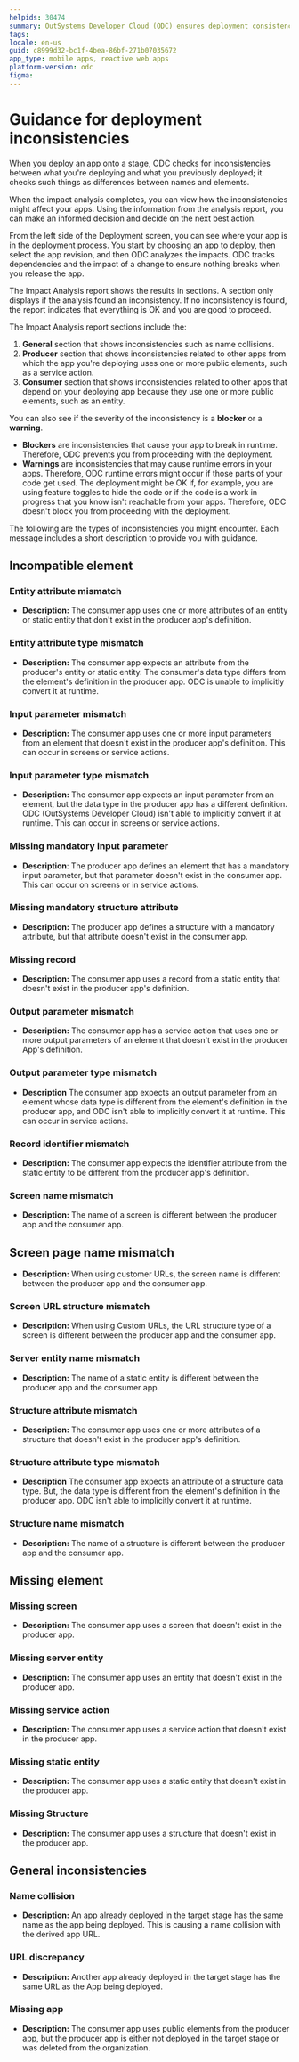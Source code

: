 ```yaml
---
helpids: 30474
summary: OutSystems Developer Cloud (ODC) ensures deployment consistency by analyzing and reporting potential inconsistencies during app deployment stages.
tags:
locale: en-us
guid: c8999d32-bc1f-4bea-86bf-271b07035672
app_type: mobile apps, reactive web apps
platform-version: odc
figma:
---
```


# Guidance for deployment inconsistencies

When you deploy an app onto a stage, ODC checks for inconsistencies between what you're deploying and what you previously deployed; it checks such things as differences between names and elements.

When the impact analysis completes, you can view how the inconsistencies might affect your apps. Using the information from the analysis report, you can make an informed decision and decide on the next best action.

From the left side of the Deployment screen, you can see where your app is in the deployment process. You start by choosing an app to deploy, then select the app revision, and then ODC analyzes the impacts. ODC tracks dependencies and the impact of a change to ensure nothing breaks when you release the app.

The Impact Analysis report shows the results in sections. A section only displays if the analysis found an inconsistency. If no inconsistency is found, the report indicates that everything is OK and you are good to proceed.

The Impact Analysis report sections include the:

 1. **General** section that shows inconsistencies such as name collisions.
 1. **Producer** section that shows inconsistencies related to other apps from which the app you're deploying uses one or more public elements, such as a service action.
 1. **Consumer** section that shows inconsistencies related to other apps that depend on your deploying app because they use one or more public elements, such as an entity.

You can also see if the severity of the inconsistency is a **blocker** or a **warning**.

* **Blockers** are inconsistencies that cause your app to break in runtime. Therefore, ODC prevents you from proceeding with the deployment.
* **Warnings** are inconsistencies that may cause runtime errors in your apps. Therefore, ODC runtime errors might occur if those parts of your code get used. The deployment might be OK if, for example, you are using feature toggles to hide the code or if the code is a work in progress that you know isn't reachable from your apps. Therefore, ODC doesn't block you from proceeding with the deployment.

The following are the types of inconsistencies you might encounter. Each message includes a short description to provide you with guidance.

## Incompatible element
  
### Entity attribute mismatch

* **Description:** The consumer app uses one or more attributes of an entity or static entity that don't exist in the producer app's definition.

### Entity attribute type mismatch

* **Description:** The consumer app expects an attribute from the producer's entity or static entity. The consumer's data type differs from the element's definition in the producer app. ODC is unable to implicitly convert it at runtime.

### Input parameter mismatch

* **Description:** The consumer app uses one or more input parameters from an element that doesn't exist in the producer app's definition. This can occur in screens or service actions.

### Input parameter type mismatch

* **Description:** The consumer app expects an input parameter from an element, but the data type in the producer app has a different definition. ODC (OutSystems Developer Cloud) isn't  able to implicitly convert it at runtime. This can occur in screens or service actions.

### Missing mandatory input parameter

* **Description**: The producer app defines an element that has a mandatory input parameter, but that parameter doesn't exist in the consumer app. This can occur on screens or in service actions.
  
### Missing mandatory structure attribute

* **Description:** The producer app defines a structure with a mandatory attribute, but that attribute doesn't exist in the consumer app.

### Missing record

* **Description:** The consumer app uses a record from a static entity that doesn't exist in the producer app's definition.
  
### Output parameter mismatch

* **Description:** The consumer app has a service action that uses one or more output parameters of an element that doesn't exist in the producer App's definition.

### Output parameter type mismatch

* **Description** The consumer app expects an output parameter from an element whose data type is different from the element's definition in the producer app, and ODC isn't able to implicitly convert it at runtime. This can occur in service actions.

### Record identifier mismatch

* **Description:** The consumer app expects the identifier attribute from the static entity to be different from the producer app's definition.

### Screen name mismatch

* **Description:** The name of a screen is different between the producer app and the consumer app.
  
## Screen page name mismatch

* **Description:** When using customer URLs, the screen name is different between the producer app and the consumer app.

### Screen URL structure mismatch

* **Description:** When using Custom URLs, the URL structure type of a screen is different between the producer app and the consumer app.


### Server entity name mismatch

* **Description:** The name of a static entity is different between the producer app and the consumer app.

### Structure attribute mismatch

* **Description:** The consumer app uses one or more attributes of a structure that doesn't exist in the producer app's definition.

### Structure attribute type mismatch

* **Description** The consumer app expects an attribute of a structure data type. But, the data type is different from the element's definition in the producer app. ODC isn't able to implicitly convert it at runtime.

### Structure name mismatch

* **Description:** The name of a structure is different between the producer app and the consumer app.

## Missing element

### Missing screen

* **Description:** The consumer app uses a screen that doesn't exist in the producer app.

### Missing server entity

* **Description:** The consumer app uses an entity that doesn't exist in the producer app.

### Missing service action

* **Description:** The consumer app uses a service action that doesn't exist in the producer app.
 
### Missing static entity

* **Description:** The consumer app uses a static entity that doesn't exist in the producer app.

### Missing Structure

* **Description:** The consumer app uses a structure that doesn't exist in the producer app.

## General inconsistencies

### Name collision

* **Description:** An app already deployed in the target stage has the same name as the app being deployed. This is causing a name collision with the derived app URL.

### URL discrepancy

* **Description:** Another app already deployed in the target stage has the same URL as the App being deployed.

### Missing app

* **Description:** The consumer app uses public elements from the producer app, but the producer app is either not deployed in the target stage or was deleted from the organization.
